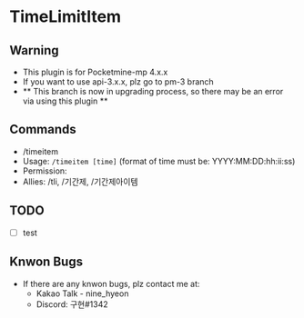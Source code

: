 # TimeLimitItem

## Warning
 - This plugin is for Pocketmine-mp 4.x.x
 - If you want to use api-3.x.x, plz go to pm-3 branch
 - ** This branch is now in upgrading process, so there may be an error via using this plugin **

## Commands
 - /timeitem
 - Usage: `/timeitem [time]` (format of time must be: YYYY:MM:DD:hh:ii:ss)
 - Permission: 
 - Allies: /tli, /기간제, /기간제아이템
 
## TODO
 - [ ] test

## Knwon Bugs
 - If there are any knwon bugs, plz contact me at:
     - Kakao Talk - nine_hyeon
     - Discord: 구현#1342
